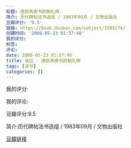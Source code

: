 ```yaml
---
标题: 唐颜真卿书颜勤礼碑
简介: 历代碑帖法书选组 / 1983年09月 / 文物出版社
豆瓣评分: '9.5'
链接: https://book.douban.com/subject/1585274/
创建时间: '2008-05-23 01:37:40'
我的评分:
标签:
评论:
date: 2008-05-23 01:37:40
title: 读过 - 唐颜真卿书颜勤礼碑
tags: [读书]
categories: []
---
```


我的评分:

我的评论:

豆瓣评分:9.5

简介:历代碑帖法书选组 / 1983年09月 / 文物出版社

[豆瓣链接](https://book.douban.com/subject/1585274/)

